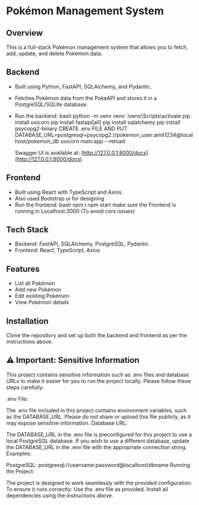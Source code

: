 # Pokémon Management System

## Overview
This is a full-stack Pokémon management system that allows you to fetch, add, update, and delete Pokémon data.

## Backend
- Built using Python, FastAPI, SQLAlchemy, and Pydantic.
- Fetches Pokémon data from the PokeAPI and stores it in a PostgreSQL/SQLite database.
- Run the backend:
  bash
  python -m venv venv
  .\venv\Scripts\activate
  pip install uvicorn
  pip install fastapi[all]
  pip install sqlalchemy
  pip install psycopg2-binary
  CREATE .env FILE AND PUT DATABASE_URL=postgresql+psycopg2://pokemon_user:amit1234@localhost/pokemon_db 
  uvicorn main:app --reload

  Swagger UI is available at: [http://127.0.0.1:8000/docs](http://127.0.0.1:8000/docs)

## Frontend
- Built using React with TypeScript and Axios.
- Also used Bootstrap ui for designing
- Run the frontend:
  bash
  npm i
  npm start
  make sure the Frontend is running in Localhost:3000 (To avoid cors issues)
  

## Tech Stack
- Backend: FastAPI, SQLAlchemy, PostgreSQL, Pydantic
- Frontend: React, TypeScript, Axios

## Features
- List all Pokémon
- Add new Pokémon
- Edit existing Pokémon
- View Pokémon details

## Installation
Clone the repository and set up both the backend and frontend as per the instructions above.

## ⚠️ Important: Sensitive Information
This project contains sensitive information such as .env files and database URLs to make it easier for you to run the project locally. Please follow these steps carefully:

.env File:

The .env file included in this project contains environment variables, such as the DATABASE_URL.
Please do not share or upload this file publicly, as it may expose sensitive information.
Database URL:

The DATABASE_URL in the .env file is preconfigured for this project to use a local PostgreSQL database.
If you wish to use a different database, update the DATABASE_URL in the .env file with the appropriate connection string.
Examples:

PostgreSQL: postgresql://username:password@localhost/dbname
Running the Project:

The project is designed to work seamlessly with the provided configuration. To ensure it runs correctly:
Use the .env file as provided.
Install all dependencies using the instructions above.
